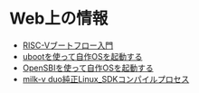# Web上の情報

- [RISC-Vブートフロー入門](https://riscv.org/wp-content/uploads/2019/12/Summit_bootflow.pdf)
- [ubootを使って自作OSを起動する](use_uboot.md)
- [OpenSBIを使って自作OSを起動する](use_opensbi.md)
- [milk-v duo純正Linux_SDKコンパイルプロセス](linux_sdk_compile.md)
